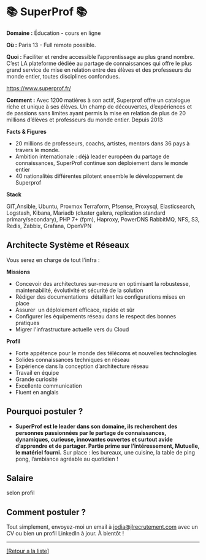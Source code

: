 # 📚 SuperProf 📚

**Domaine :** Éducation - cours en ligne

**Où :** Paris 13 - Full remote possible.

**Quoi :** Faciliter et rendre accessible l’apprentissage au plus grand nombre.
C’est LA plateforme dédiée au partage de connaissances qui offre le plus grand service de mise en relation entre des élèves et des professeurs du monde entier, toutes disciplines confondues.

https://www.superprof.fr/

**Comment :** Avec 1200 matières à son actif, Superprof offre un catalogue riche et unique à ses élèves. Un champ de découvertes, d’expériences et de passions sans limites ayant permis la mise en relation de plus de 20 millions d’élèves et professeurs du monde entier. Depuis 2013

**Facts & Figures**

* 20 millions de professeurs, coachs, artistes, mentors dans 36 pays à travers le monde.
* Ambition internationale : déjà leader européen du partage de connaissances, SuperProf continue son déploiement dans le monde entier
* 40 nationalités différentes pilotent ensemble le développement de Superprof

**Stack**

GIT,Ansible, Ubuntu, Proxmox
Terraform, Pfsense, Proxysql, Elasticsearch, Logstash, Kibana, Mariadb (cluster galera, replication standard primary/secondary), PHP 7+ (fpm), Haproxy, PowerDNS
RabbitMQ, NFS, S3, Redis, Zabbix, Grafana, OpenVPN

## Architecte Système et Réseaux

Vous serez en charge de tout l'infra : 

**Missions**

* Concevoir des architectures sur-mesure en optimisant la robustesse, maintenabilité, évolutivité et sécurité de la solution
* Rédiger des documentations  détaillant les configurations mises en place
* Assurer  un déploiement efficace, rapide et sûr
* Configurer les équipements réseau dans le respect des bonnes pratiques
* Migrer l'infrastructure actuelle vers du Cloud

**Profil**

* Forte appétence pour le monde des télécoms et nouvelles technologies
* Solides connaissances techniques en réseau
* Expérience dans la conception d’architecture réseau
* Travail en équipe
* Grande curiosité
* Excellente communication
* Fluent en anglais

## Pourquoi postuler ?

* **SuperProf est le leader dans son domaine, ils recherchent des personnes passionnées par le partage de connaissances, dynamiques, curieuse, innovantes ouvertes et surtout avide d’apprendre et de partager.
Partie prime sur l’intéressement, Mutuelle, le matériel fourni.**
Sur place : les bureaux, une cuisine, la table de ping pong, l’ambiance agréable au quotidien !

## Salaire

selon profil

## Comment postuler ?

Tout simplement, envoyez-moi un email à jodia@jlrecrutement.com avec un CV ou bien un profil LinkedIn à jour. À bientôt ! 


----
<a href="https://github.com/jlondiche/job-board-php/blob/master/README.md">[Retour a la liste]</a>